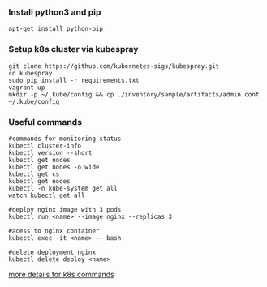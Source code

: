 ### Install python3 and pip
```
apt-get install python-pip 
```
### Setup k8s cluster via kubespray
```
git clone https://github.com/kubernetes-sigs/kubespray.git
cd kubespray
sudo pip install -r requirements.txt
vagrant up
mkdir -p ~/.kube/config && cp ./inventory/sample/artifacts/admin.conf ~/.kube/config
```
### Useful commands
```
#commands for monitoring status
kubectl cluster-info
kubectl version --short
kubectl get nodes
kubectl get nodes -o wide
kubectl get cs
kubectl get nodes
kubectl -n kube-system get all
watch kubectl get all

#deplpy nginx image with 3 pods
kubectl run <name> --image nginx --replicas 3

#acess to nginx container
kubectl exec -it <name> -- bash

#delete deployment nginx
kubectl delete deploy <name>
```
[more details for k8s commands](https://kubernetes.io/docs/reference/kubectl/cheatsheet/)